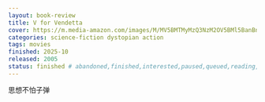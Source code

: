 ```yaml
---
layout: book-review
title: V for Vendetta
cover: https://m.media-amazon.com/images/M/MV5BMTMyMzQ3NzM2OV5BMl5BanBnXkFtZTcwNjc3ODcyMQ@@._V1_.jpg
categories: science-fiction dystopian action
tags: movies
finished: 2025-10
released: 2005
status: finished # abandoned,finished,interested,paused,queued,reading,reread
---
```


思想不怕子弹
